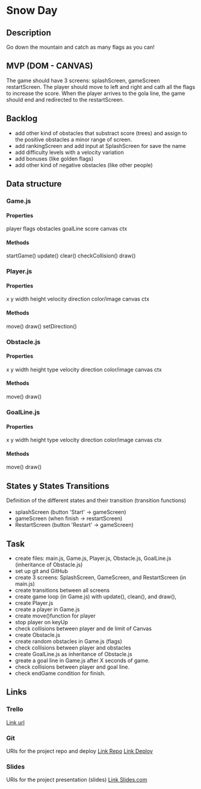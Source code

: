 # Snow Day

## Description
Go down the mountain and catch as many flags as you can!


## MVP (DOM - CANVAS)
The game should have 3 screens: splashScreen, gameScreen restartScreen. The player should move to left and right and cath all the flags to increase the score. When the player arrives to the gola line, the game should end and redirected to the restartScreen.

## Backlog
- add other kind of obstacles that substract score (trees) and assign to the positive obstacles a minor range of screen.
- add rankingScreen and add input at SplashScreen for save the name
- add difficulty levels with a velocity variation
- add bonuses (like golden flags)
- add other kind of negative obstacles (like other people)

## Data structure
### Game.js
#### Properties
player
flags
obstacles
goalLine
score
canvas
ctx

#### Methods
startGame()
update()
clear()
checkCollision()
draw()


### Player.js
#### Properties
x
y
width
height
velocity
direction
color/image
canvas
ctx
#### Methods
move()
draw()
setDirection()

### Obstacle.js
#### Properties
x
y
width
height
type
velocity
direction
color/image
canvas
ctx
#### Methods
move()
draw()

### GoalLine.js
#### Properties
x
y
width
height
type
velocity
direction
color/image
canvas
ctx
#### Methods
move()
draw()

## States y States Transitions
Definition of the different states and their transition (transition functions)

- splashScreen (button 'Start' -> gameScreen)
- gameScreen (when finish -> restartScreen)
- RestartScreen (button 'Restart' -> gameScreen)

## Task
- create files: main.js, Game.js, Player.js, Obstacle.js, GoalLine.js (inheritance of Obstacle.js)
- set up git and GitHub
- create 3 screens: SplashScreen, GameScreen, and RestartScreen (in main.js)
- create transitions between all screens
- create game loop (in Game.js) with update(), clean(), and draw(),
- create Player.js
- create a player in Game.js
- create move()function for player
- stop player on keyUp
- check collisions between player and de limit of Canvas
- create Obstacle.js
- create random obstacles in Game.js (flags)
- check collisions between player and obstacles
- create GoalLine.js as inheritance of Obstacle.js
- greate a goal line in Game.js after X seconds of game.
- check collisions between player and goal line.
- check endGame condition for finish.

## Links


### Trello
[Link url](https://trello.com)


### Git
URls for the project repo and deploy
[Link Repo](http://github.com)
[Link Deploy](http://github.com)


### Slides
URls for the project presentation (slides)
[Link Slides.com](http://slides.com)